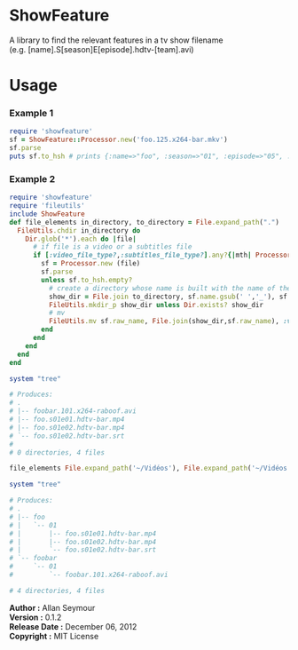 # ShowFeature

A library to find the relevant features in a tv show filename   
(e.g. [name].S[season]E[episode].hdtv-[team].avi)

# Usage

### Example 1

```ruby
require 'showfeature'
sf = ShowFeature::Processor.new('foo.125.x264-bar.mkv')
sf.parse
puts sf.to_hsh # prints {:name=>"foo", :season=>"01", :episode=>"05", :team=>"bar"}
```

### Example 2

```ruby
require 'showfeature'
require 'fileutils'
include ShowFeature
def file_elements in_directory, to_directory = File.expand_path(".")
  FileUtils.chdir in_directory do 
    Dir.glob('*').each do |file|
      # if file is a video or a subtitles file
      if [:video_file_type?,:subtitles_file_type?].any?{|mth| Processor.send(mth,file)}
        sf = Processor.new (file)
        sf.parse
        unless sf.to_hsh.empty?
          # create a directory whose name is built with the name of the tv show
          show_dir = File.join to_directory, sf.name.gsub(' ','_'), sf.season
          FileUtils.mkdir_p show_dir unless Dir.exists? show_dir
          # mv 
          FileUtils.mv sf.raw_name, File.join(show_dir,sf.raw_name), :verbose => true
        end
      end
    end
  end
end

system "tree"

# Produces:
# .
# |-- foobar.101.x264-raboof.avi
# |-- foo.s01e01.hdtv-bar.mp4
# |-- foo.s01e02.hdtv-bar.mp4
# `-- foo.s01e02.hdtv-bar.srt
#
# 0 directories, 4 files

file_elements File.expand_path('~/Vidéos'), File.expand_path('~/Vidéos')

system "tree"

# Produces:
# .
# |-- foo
# |   `-- 01
# |       |-- foo.s01e01.hdtv-bar.mp4
# |       |-- foo.s01e02.hdtv-bar.mp4
# |       `-- foo.s01e02.hdtv-bar.srt
# `-- foobar
#     `-- 01
#         `-- foobar.101.x264-raboof.avi

# 4 directories, 4 files
```

**Author :** Allan Seymour  
**Version :** 0.1.2         
**Release Date :** December 06, 2012             
**Copyright :** MIT License        

